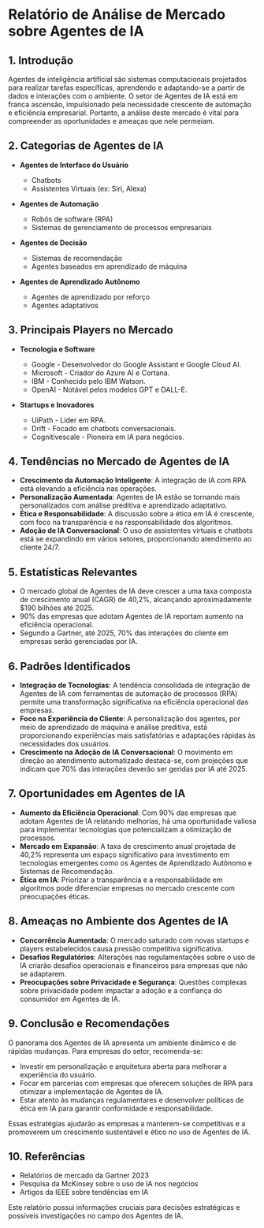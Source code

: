 # Relatório de Análise de Mercado sobre Agentes de IA

## 1. Introdução
Agentes de inteligência artificial são sistemas computacionais projetados para realizar tarefas específicas, aprendendo e adaptando-se a partir de dados e interações com o ambiente. O setor de Agentes de IA está em franca ascensão, impulsionado pela necessidade crescente de automação e eficiência empresarial. Portanto, a análise deste mercado é vital para compreender as oportunidades e ameaças que nele permeiam.

## 2. Categorias de Agentes de IA
- **Agentes de Interface do Usuário**
  - Chatbots
  - Assistentes Virtuais (ex: Siri, Alexa)
  
- **Agentes de Automação**
  - Robôs de software (RPA)
  - Sistemas de gerenciamento de processos empresariais
  
- **Agentes de Decisão**
  - Sistemas de recomendação
  - Agentes baseados em aprendizado de máquina
  
- **Agentes de Aprendizado Autônomo**
  - Agentes de aprendizado por reforço
  - Agentes adaptativos

## 3. Principais Players no Mercado
- **Tecnologia e Software**
  - Google - Desenvolvedor do Google Assistant e Google Cloud AI.
  - Microsoft - Criador do Azure AI e Cortana.
  - IBM - Conhecido pelo IBM Watson.
  - OpenAI - Notável pelos modelos GPT e DALL-E.
  
- **Startups e Inovadores**
  - UiPath - Líder em RPA.
  - Drift - Focado em chatbots conversacionais.
  - Cognitivescale - Pioneira em IA para negócios.

## 4. Tendências no Mercado de Agentes de IA
- **Crescimento da Automação Inteligente**: A integração de IA com RPA está elevando a eficiência nas operações.
- **Personalização Aumentada**: Agentes de IA estão se tornando mais personalizados com análise preditiva e aprendizado adaptativo.
- **Ética e Responsabilidade**: A discussão sobre a ética em IA é crescente, com foco na transparência e na responsabilidade dos algoritmos.
- **Adoção de IA Conversacional**: O uso de assistentes virtuais e chatbots está se expandindo em vários setores, proporcionando atendimento ao cliente 24/7.

## 5. Estatísticas Relevantes
- O mercado global de Agentes de IA deve crescer a uma taxa composta de crescimento anual (CAGR) de 40,2%, alcançando aproximadamente $190 bilhões até 2025.
- 90% das empresas que adotam Agentes de IA reportam aumento na eficiência operacional.
- Segundo a Gartner, até 2025, 70% das interações do cliente em empresas serão gerenciadas por IA.

## 6. Padrões Identificados
- **Integração de Tecnologias**: A tendência consolidada de integração de Agentes de IA com ferramentas de automação de processos (RPA) permite uma transformação significativa na eficiência operacional das empresas.
- **Foco na Experiência do Cliente**: A personalização dos agentes, por meio de aprendizado de máquina e análise preditiva, está proporcionando experiências mais satisfatórias e adaptações rápidas às necessidades dos usuários.
- **Crescimento na Adoção de IA Conversacional**: O movimento em direção ao atendimento automatizado destaca-se, com projeções que indicam que 70% das interações deverão ser geridas por IA até 2025.

## 7. Oportunidades em Agentes de IA
- **Aumento da Eficiência Operacional**: Com 90% das empresas que adotam Agentes de IA relatando melhorias, há uma oportunidade valiosa para implementar tecnologias que potencializam a otimização de processos.
- **Mercado em Expansão**: A taxa de crescimento anual projetada de 40,2% representa um espaço significativo para investimento em tecnologias emergentes como os Agentes de Aprendizado Autônomo e Sistemas de Recomendação.
- **Ética em IA**: Priorizar a transparência e a responsabilidade em algoritmos pode diferenciar empresas no mercado crescente com preocupações éticas.

## 8. Ameaças no Ambiente dos Agentes de IA
- **Concorrência Aumentada**: O mercado saturado com novas startups e players estabelecidos causa pressão competitiva significativa.
- **Desafios Regulatórios**: Alterações nas regulamentações sobre o uso de IA criarão desafios operacionais e financeiros para empresas que não se adaptarem.
- **Preocupações sobre Privacidade e Segurança**: Questões complexas sobre privacidade podem impactar a adoção e a confiança do consumidor em Agentes de IA.

## 9. Conclusão e Recomendações
O panorama dos Agentes de IA apresenta um ambiente dinâmico e de rápidas mudanças. Para empresas do setor, recomenda-se:
- Investir em personalização e arquitetura aberta para melhorar a experiência do usuário.
- Focar em parcerias com empresas que oferecem soluções de RPA para otimizar a implementação de Agentes de IA.
- Estar atento às mudanças regulamentares e desenvolver políticas de ética em IA para garantir conformidade e responsabilidade.

Essas estratégias ajudarão as empresas a manterem-se competitivas e a promoverem um crescimento sustentável e ético no uso de Agentes de IA.

## 10. Referências
- Relatórios de mercado da Gartner 2023
- Pesquisa da McKinsey sobre o uso de IA nos negócios
- Artigos da IEEE sobre tendências em IA

Este relatório possui informações cruciais para decisões estratégicas e possíveis investigações no campo dos Agentes de IA.
